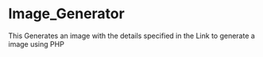 # Image_Generator
This Generates an image with the details specified in the Link to generate a image using PHP 
